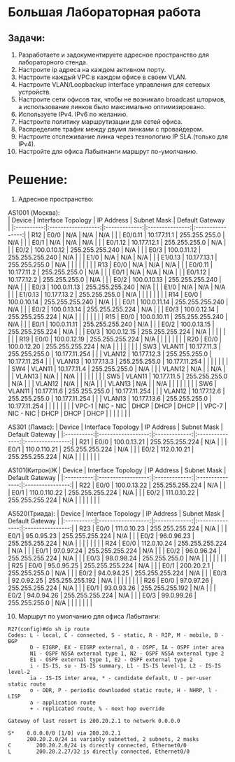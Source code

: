 # Большая Лабораторная работа  

## Задачи:  
1. Разработаете и задокументируете адресное пространство для лабораторного стенда.  
2. Настроите ip адреса на каждом активном порту.  
3. Настроите каждый VPC в каждом офисе в своем VLAN.  
4. Настроите VLAN/Loopbackup interface управления для сетевых устройств.  
5. Настроите сети офисов так, чтобы не возникало broadcast штормов, а использование линков было максимально оптимизировано.  
6. Используете IPv4. IPv6 по желанию.  
7. Настроите политику маршрутизации для сетей офиса.  
8. Распределите трафик между двумя линками с провайдером.  
9. Настроите отслеживание линка через технологию IP SLA.(только для IPv4).  
10. Настройте для офиса Лабытнанги маршрут по-умолчанию.  

# Решение:  

1. Адресное пространство:  

AS1001 (Москва):  
| Device     | Interface Topology | IP Address    | Subnet Mask     | Default Gateway  |
|:----------:|:------------------:|:-------------:|:---------------:|:----------------:|
| R12        | E0/0               | N/A           | N/A             | N/A              |
|            | E0/0.11            | 10.177.11.1   | 255.255.255.0   | N/A              |
|            | E0/1               | N/A           | N/A             | N/A              |
|            | E0/1.12            | 10.177.12.1   | 255.255.255.0   | N/A              |
|            | E0/2               | 100.0.10.12   | 255.255.255.240 | N/A              |
|            | E0/3               | 100.0.11.12   | 255.255.255.240 | N/A              |
|            | E1/0               | N/A           | N/A             | N/A              |
|            | E1/0.13            | 10.177.13.1   | 255.255.255.0   | N/A              |
|            |                    |               |                 |                  |
| R13        | E0/0               | N/A           | N/A             | N/A              |
|            | E0/0.11            | 10.177.11.2   | 255.255.255.0   | N/A              |
|            | E0/1               | N/A           | N/A             | N/A              |
|            | E0/1.12            | 10.177.12.2   | 255.255.255.0   | N/A              |
|            | E0/2               | 100.0.10.13   | 255.255.255.240 | N/A              |
|            | E0/3               | 100.0.11.13   | 255.255.255.240 | N/A              |
|            | E1/0               | N/A           | N/A             | N/A              |
|            | E1/0.13            | 10.177.13.2   | 255.255.255.0   | N/A              |
|            |                    |               |                 |                  |
| R14        | E0/0               | 100.0.10.14   | 255.255.255.240 | N/A              |
|            | E0/1               | 100.0.11.14   | 255.255.255.240 | N/A              |
|            | E0/2               | 100.0.13.14   | 255.255.255.224 | N/A              |
|            | E0/3               | 100.0.12.14   | 255.255.255.224 | N/A              |
|            |                    |               |                 |                  |
| R15        | E0/0               | 100.0.10.11   | 255.255.255.240 | N/A              |
|            | E0/1               | 100.0.11.11   | 255.255.255.240 | N/A              |
|            | E0/2               | 100.0.13.15   | 255.255.255.224 | N/A              |
|            | E0/3               | 100.0.12.15   | 255.255.255.224 | N/A              |
|            |                    |               |                 |                  |
| R19        | E0/0               | 100.0.12.19   | 255.255.255.224 | N/A              |
|            |                    |               |                 |                  |
| R20        | E0/0               | 100.0.12.20   | 255.255.255.224 | N/A              |
|            |                    |               |                 |                  |
| SW3        | VLAN11             | 10.177.11.3   | 255.255.255.0   | 10.177.11.254    |
|            | VLAN12             | 10.177.12.3   | 255.255.255.0   | 10.177.11.254    |
|            | VLAN13             | 10.177.13.3   | 255.255.255.0   | 10.177.11.254    |
|            |                    |               |                 |                  |
| SW4        | VLAN11             | 10.177.11.4   | 255.255.255.0   | N/A              |
|            | VLAN12             | N/A           |                 | N/A              |
|            | VLAN13             | N/A           |                 | N/A              |
|            |                    |               |                 |                  |
| SW5        | VLAN11             | 10.177.11.5   | 255.255.255.0   | N/A              |
|            | VLAN12             | N/A           |                 | N/A              |
|            | VLAN13             | N/A           |                 | N/A              |
|            |                    |               |                 |                  |
| SW6        | VLAN11             | 10.177.11.6   | 255.255.255.0   | 10.177.11.254    |
|            | VLAN12             | 10.177.12.6   | 255.255.255.0   | 10.177.11.254    |
|            | VLAN13             | 10.177.13.6   | 255.255.255.0   | 10.177.11.254    |
|            |                    |               |                 |                  |
| VPC-1      | NIC - NIC          | DHCP          | DHCP            | DHCP             |
| VPC-7      | NIC - NIC          | DHCP          | DHCP            | DHCP             |
|            |                    |               |                 |                  |  

AS301 (Ламас):
| Device     | Interface Topology | IP Address    | Subnet Mask     | Default Gateway  |
|:----------:|:------------------:|:-------------:|:---------------:|:----------------:|
| R21        | E0/0               | 100.0.13.21   | 255.255.255.224 | N/A              |
|            | E0/1               | 110.0.110.21  | 255.255.255.224 | N/A              |
|            | E0/2               | 112.0.10.21   | 255.255.255.224 | N/A              |
|            |                    |               |                 |                  |  

AS101(Китрон)Ж
| Device     | Interface Topology | IP Address    | Subnet Mask     | Default Gateway  |
|:----------:|:------------------:|:-------------:|:---------------:|:----------------:|
| R22        | E0/0               | 100.0.13.22   | 255.255.255.224 | N/A              |
|            | E0/1               | 110.0.110.22  | 255.255.255.224 | N/A              |
|            | E0/2               | 111.0.10.22   | 255.255.255.224 | N/A              |
|            |                    |               |                 |                  |  

AS520(Триада):
| Device     | Interface Topology | IP Address    | Subnet Mask     | Default Gateway  |
|:----------:|:------------------:|:-------------:|:---------------:|:----------------:|
| R23        | E0/0               | 111.0.10.23   | 255.255.255.224 | N/A              |
|            | E0/1               | 95.0.95.23    | 255.255.255.224 | N/A              |
|            | E0/2               | 96.0.96.23    | 255.255.255.224 | N/A              |
|            |                    |               |                 |                  |
| R24        | E0/0               | 112.0.10.24   | 255.255.255.224 | N/A              |
|            | E0/1               | 97.0.97.24    | 255.255.255.224 | N/A              |
|            | E0/2               | 96.0.96.24    | 255.255.255.224 | N/A              |
|            | E0/3               | 98.0.98.24    | 255.255.255.0   | N/A              |
|            |                    |               |                 |                  |
| R25        | E0/0               | 95.0.95.25    | 255.255.255.224 | N/A              |
|            | E0/1               | 200.20.2.1    | 255.255.255.0   | N/A              |
|            | E0/2               | 94.0.94.25    | 255.255.255.224 | N/A              |
|            | E0/3               | 92.0.92.25    | 255.255.255.192 | N/A              |
|            |                    |               |                 |                  |
| R26        | E0/0               | 97.0.97.26    | 255.255.255.224 | N/A              |
|            | E0/1               | 93.0.93.26    | 255.255.255.192 | N/A              |
|            | E0/2               | 94.0.94.26    | 255.255.255.224 | N/A              |
|            | E0/3               | 99.0.99.26    | 255.255.255.0   | N/A              |
|            |                    |               |                 |                  |




10. Маршрут по умолчанию для офиса Лабытанги:  

```
R27(config)#do sh ip route
Codes: L - local, C - connected, S - static, R - RIP, M - mobile, B - BGP
       D - EIGRP, EX - EIGRP external, O - OSPF, IA - OSPF inter area
       N1 - OSPF NSSA external type 1, N2 - OSPF NSSA external type 2
       E1 - OSPF external type 1, E2 - OSPF external type 2
       i - IS-IS, su - IS-IS summary, L1 - IS-IS level-1, L2 - IS-IS level-2
       ia - IS-IS inter area, * - candidate default, U - per-user static route
       o - ODR, P - periodic downloaded static route, H - NHRP, l - LISP
       a - application route
       + - replicated route, % - next hop override

Gateway of last resort is 200.20.2.1 to network 0.0.0.0

S*    0.0.0.0/0 [1/0] via 200.20.2.1
      200.20.2.0/24 is variably subnetted, 2 subnets, 2 masks
C        200.20.2.0/24 is directly connected, Ethernet0/0
L        200.20.2.27/32 is directly connected, Ethernet0/0
```  

